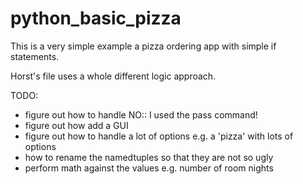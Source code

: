 # python_basic_pizza
This is a very simple example a pizza ordering app with simple
if statements.

Horst's file uses a whole different logic approach.


TODO: 

* figure out how to handle NO:: I used the pass command!
* figure out how add a GUI
* figure out how to handle a lot of options e.g. a 'pizza' with lots of options
* how to rename the namedtuples so that they are not so ugly
* perform math against the values e.g. number of room nights